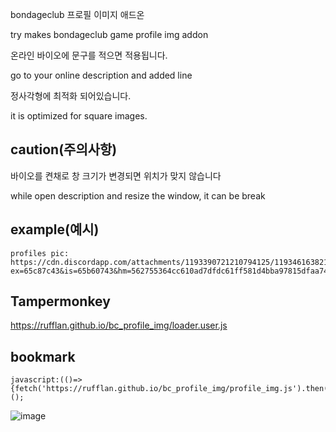 bondageclub 프로필 이미지 애드온

try makes bondageclub game profile img addon

온라인 바이오에 문구를 적으면 적용됩니다.

go to your online description and added line

정사각형에 최적화 되어있습니다.

it is optimized for square images.


## caution(주의사항)


바이오를 켠채로 창 크기가 변경되면 위치가 맞지 않습니다

while open description and resize the window, it can be break


## example(예시)
```
profiles pic: https://cdn.discordapp.com/attachments/1193390721210794125/1193461638213419088/FViXbyx.png?ex=65c87c43&is=65b60743&hm=562755364cc610ad7dfdc61ff581d4bba97815dfaa74e6d735d22bda00ed0a96&
```

## Tampermonkey<br/>
https://rufflan.github.io/bc_profile_img/loader.user.js


## bookmark
```
javascript:(()=>{fetch('https://rufflan.github.io/bc_profile_img/profile_img.js').then(r=>r.text()).then(r=>eval(r));})();
```
![image](https://github.com/Rufflan/bc_profile_img/assets/87934447/7402df5a-fe37-4c5b-abaa-2134578c9ef5)
